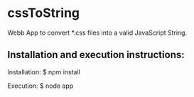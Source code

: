 cssToString
===============

Webb App to convert *.css files into a valid JavaScript String.

Installation and execution instructions:
-------------------------------------------

Installation:
    $ npm install
    
Execution:
    $ node app

